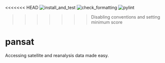 <<<<<<< HEAD
![install_and_test](../../workflows/install_and_test/badge.svg)
![check_formatting](../../workflows/check_formatting/badge.svg)
![pylint](../../workflows/pylint/badge.svg)
>>>>>>> Disabling conventions and setting minimum score

# pansat
Accessing satellite and reanalysis data made easy.

